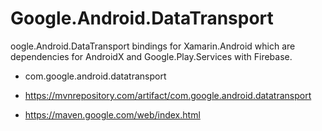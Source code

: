 # Google.Android.DataTransport 

oogle.Android.DataTransport  bindings for Xamarin.Android which are dependencies for AndroidX and 
Google.Play.Services with Firebase.

*   com.google.android.datatransport

*   https://mvnrepository.com/artifact/com.google.android.datatransport

*   https://maven.google.com/web/index.html
